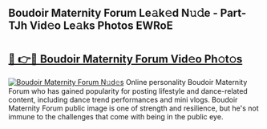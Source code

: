 ## Boudoir Maternity Forum Le𝚊k𝚎d N𝚞𝚍e - Part-TJh Vid𝚎o Le𝚊ks Photos EWRoE

# <h2><a href="http://fberal.evod.top/?m=Boudoir+Maternity+Forum">🔗 👉🔴 Boudoir Maternity Forum Vid𝚎o Ph𝚘t𝚘s</a></h2>

[![Boudoir Maternity Forum N𝚞d𝚎s](https://i.imgur.com/8V9OHl7.gif)](http://fberal.evod.top/?m=Boudoir+Maternity+Forum)
Online personality Boudoir Maternity Forum who has gained popularity for posting lifestyle and dance-related content, including dance trend performances and mini vlogs. Boudoir Maternity Forum public image is one of strength and resilience, but he's not immune to the challenges that come with being in the public eye. 
